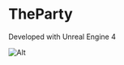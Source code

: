 # TheParty

Developed with Unreal Engine 4

![Alt](https://repobeats.axiom.co/api/embed/9e4d267dd2bc629605699e05fbb33e1e34b13ad2.svg "Repobeats analytics image")
